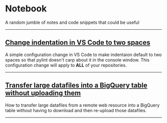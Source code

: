 # Notebook
A random jumble of notes and code snippets that could be useful

---
## [Change indentation in VS Code to two spaces](./vscode-indent-2space.md)

A simple configuration change in VS Code to make indentaion default to two spaces so that pylint doesn't carp about it in the console window. This configuration change will apply to **ALL** of your repositories.

---

## [Transfer large datafiles into a BigQuery table without uploading them](./gcloud-short.md)

How to transfer large datafiles from a remote web resource into a BigQuery table without having to download and then re-upload 
those datafiles.

---
